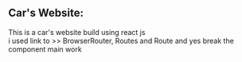 ## Car's Website:

This is a car's website build using react js   
i used link to  >> BrowserRouter, Routes and Route
and yes break the component main work



